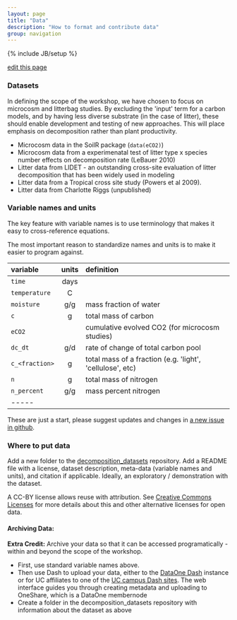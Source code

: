 ```yaml
---
layout: page
title: "Data"
description: "How to format and contribute data"
group: navigation
---
```

{% include JB/setup %}

[edit this page](https://github.com/soil-metamodel/soil-metamodel.github.com/edit/master/data.md)


### Datasets

In defining the scope of the workshop, we have chosen to focus on microcosm and litterbag studies. By excluding the 'input' term for a carbon models, and by having less diverse substrate (in the case of litter), these should enable development and testing of new approaches. This will place emphasis on decomposition rather than plant productivity. 

* Microcosm data in the SoilR package (`data(eCO2)`)
* Microcosm data from a experimenatal test of litter type x species number effects on decomposition rate (LeBauer 2010)
* Litter data from LIDET - an outstanding cross-site evaluation of litter decomposition that has been widely used in modeling
* Litter data from a Tropical cross site study (Powers et al 2009).
* Litter data from Charlotte Riggs (unpublished)

### Variable names and units

The key feature with variable names is to use terminology that makes it easy to cross-reference equations.

The most important reason to standardize names and units is to make it easier to program against.


| variable | units | definition |
|:----|:----:|:----|
| `time` | days | |
| `temperature` | C | |
| `moisture` | g/g | mass fraction of water |
| `c` | g | total mass of carbon |
| `eCO2` | | cumulative evolved CO2 (for microcosm studies)|
| `dc_dt` | g/d | rate of change of total carbon pool |
| `c_<fraction>` | g | total mass of a fraction (e.g. 'light', 'cellulose', etc)|
| `n` | g | total mass of nitrogen |
| `n_percent` | g/g | mass percent nitrogen |
|-----

These are just a start, please suggest updates and changes in [a new issue in github](https://github.com/soil-metamodel/soil-metamodel.github.com/issues/new).

### Where to put data

Add a new folder to the [decomposition\_datasets](https://github.com/soil-metamodel/decomposition_datasets) repository. Add a README file with a license, dataset description, meta-data (variable names and units), and citation if applicable. Ideally, an exploratory / demonstration with the dataset.

A CC-BY license allows reuse with attribution. See [Creative Commons Licenses](http://creativecommons.org/licenses/) for more details about this and other alternative licenses for open data.

#### Archiving Data: 

**Extra Credit:** Archive your data so that it can be accessed programatically - within and beyond the scope of the workshop.

 * First, use standard variable names above.
 * Then use Dash to upload your data, either to the [DataOne Dash](https://oneshare.cdlib.org/xtf/search) instance or for UC affiliates to one of the [UC campus Dash sites](http://www.cdlib.org/cdlinfo/2014/11/03/announcing-the-dash-tool-data-sharing-made-easy/). The web interface guides you through creating metadata and uploading to OneShare, which is a DataOne membernode
 * Create a folder in the decomposition\_datasets repository with information about the dataset as above
